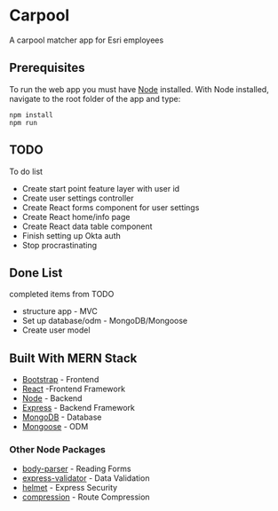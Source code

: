 # Carpool

A carpool matcher app for Esri employees

## Prerequisites

To run the web app you must have [Node](https://nodejs.org/en/) installed. With Node installed, navigate to the root folder of the app and type:

```
npm install
npm run
```


## TODO
To do list
* Create start point feature layer with user id
* Create user settings controller
* Create React forms component for user settings
* Create React home/info page
* Create React data table component
* Finish setting up Okta auth
* Stop procrastinating

## Done List
completed items from TODO
* structure app - MVC
* Set up database/odm - MongoDB/Mongoose
* Create user model


## Built With MERN Stack
* [Bootstrap](https://getbootstrap.com/) - Frontend
* [React](https://reactjs.org/) -Frontend Framework
* [Node](https://nodejs.org/en/) - Backend
* [Express](https://expressjs.com/) - Backend Framework
* [MongoDB](https://www.mongodb.com/) - Database
* [Mongoose](https://mongoosejs.com/) - ODM

### Other Node Packages
* [body-parser](https://www.npmjs.com/package/body-parser) - Reading Forms
* [express-validator](https://express-validator.github.io/docs/) - Data Validation
* [helmet](https://helmetjs.github.io/) - Express Security
* [compression](https://www.npmjs.com/package/compression) - Route Compression
